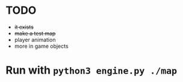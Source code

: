 # TODO
 * ~~it exists~~
 * ~~make a test map~~
 * player animation
 * more in game objects

# Run with `python3 engine.py ./map`
